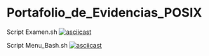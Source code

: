 # Portafolio_de_Evidencias_POSIX

Script Examen.sh
[![asciicast](https://asciinema.org/a/qJrF37nKsTlosyMWLJHfiGiy3.svg)](https://asciinema.org/a/qJrF37nKsTlosyMWLJHfiGiy3)

Script Menu_Bash.sh
[![asciicast](https://asciinema.org/a/HW73tr6jfD1a185uj8SsCnZGZ.svg)](https://asciinema.org/a/HW73tr6jfD1a185uj8SsCnZGZ)
